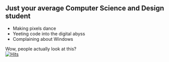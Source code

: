 ## Just your average Computer Science and Design student
- Making pixels dance
- Yeeting code into the digital abyss
- Complaining about Windows

Wow, people actually look at this? <br />
[![Hits](https://hits.sh/github.com/unicorn-boi/unicorn-boi.svg?label=views&color=e916e3)](https://hits.sh/github.com/unicorn-boi/unicorn-boi/)
